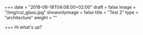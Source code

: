 +++
date = "2018-06-18T04:08:00+02:00"
draft = false
image = "/img/cut_glass.jpg"
showonlyimage = false
title = "Test 2"
type = "architecture"
weight = ""

+++
Hi what's up?
